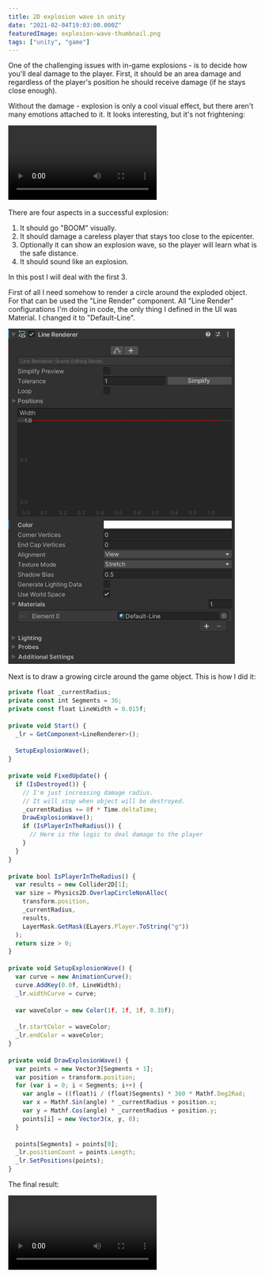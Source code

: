 ```yaml
---
title: 2D explosion wave in unity
date: "2021-02-04T19:03:00.000Z"
featuredImage: explosion-wave-thumbnail.png
tags: ["unity", "game"]
---
```


One of the challenging issues with in-game explosions - is to decide how you'll deal damage to the player.
First, it should be an area damage and regardless of the player's position he should receive damage (if he stays close enough).

<!-- end -->

Without the damage - explosion is only a cool visual effect, but there aren't many emotions attached to it.
It looks interesting, but it's not frightening:

<video autoplay loop data-test="foo">
  <source src="explosion-without-damage.mp4" type="video/mp4" />
</video>

There are four aspects in a successful explosion:

1. It should go "BOOM" visually.
1. It should damage a careless player that stays too close to the epicenter.
1. Optionally it can show an explosion wave, so the player will learn what is the safe distance.
1. It should sound like an explosion.


In this post I will deal with the first 3.

First of all I need somehow to render a circle around the exploded object.
For that can be used the "Line Render" component.
All "Line Render" configurations I'm doing in code, the only thing I defined in the UI was Material.
I changed it to "Default-Line".

![Explosion Render Line](explosion-render-line.png)

Next is to draw a growing circle around the game object. This is how I did it:

```typescript
private float _currentRadius;
private const int Segments = 36;
private const float LineWidth = 0.015f;

private void Start() {  
  _lr = GetComponent<LineRenderer>();
  
  SetupExplosionWave();
}

private void FixedUpdate() {
  if (IsDestroyed()) {
    // I'm just increasing damage radius.
    // It will stop when object will be destroyed.
    _currentRadius += 8f * Time.deltaTime;
    DrawExplosionWave();
    if (IsPlayerInTheRadius()) {
      // Here is the logic to deal damage to the player
    }
  }
}

private bool IsPlayerInTheRadius() {
  var results = new Collider2D[1];
  var size = Physics2D.OverlapCircleNonAlloc(
    transform.position, 
    _currentRadius,
    results,
    LayerMask.GetMask(ELayers.Player.ToString("g"))
  );
  return size > 0;
}

private void SetupExplosionWave() {
  var curve = new AnimationCurve();
  curve.AddKey(0.0f, LineWidth);
  _lr.widthCurve = curve;

  var waveColor = new Color(1f, 1f, 1f, 0.35f);
  
  _lr.startColor = waveColor;
  _lr.endColor = waveColor;
}

private void DrawExplosionWave() {
  var points = new Vector3[Segments + 1];
  var position = transform.position;
  for (var i = 0; i < Segments; i++) {
    var angle = ((float)i / (float)Segments) * 360 * Mathf.Deg2Rad;
    var x = Mathf.Sin(angle) * _currentRadius + position.x;
    var y = Mathf.Cos(angle) * _currentRadius + position.y;
    points[i] = new Vector3(x, y, 0);
  }
  
  points[Segments] = points[0];
  _lr.positionCount = points.Length;
  _lr.SetPositions(points);
}
```

The final result:

<video autoplay loop>
  <source src="explosion-with-damage-wave.mp4" type="video/mp4" />
</video>
